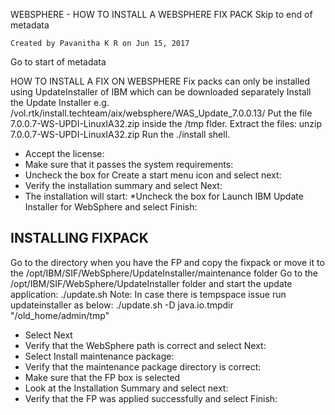  WEBSPHERE - HOW TO INSTALL A WEBSPHERE FIX PACK
Skip to end of metadata

    Created by Pavanitha K R on Jun 15, 2017

Go to start of metadata

HOW TO INSTALL A FIX ON WEBSPHERE
Fix packs can only be installed using UpdateInstaller of IBM which can be downloaded separately
Install the Update Installer
e.g. /vol.rtk/install.techteam/aix/websphere/WAS_Update_7.0.0.13/
Put the file 7.0.0.7-WS-UPDI-LinuxIA32.zip inside the /tmp flder.
Extract the files: unzip 7.0.0.7-WS-UPDI-LinuxIA32.zip
Run the ./install shell.

* Accept the license:
* Make sure that it passes the system requirements:
* Uncheck the box for Create a start menu icon and select next:
* Verify the installation summary and select Next:
* The installation will start:
*Uncheck the box for Launch IBM Update Installer for WebSphere and select Finish:




## INSTALLING FIXPACK


Go to the directory when you have the FP and copy the fixpack or move it to the /opt/IBM/SIF/WebSphere/UpdateInstaller/maintenance folder
Go to the /opt/IBM/SIF/WebSphere/UpdateInstaller folder and start the update application:
./update.sh
Note: In case there is tempspace issue run updateinstaller as below:
./update.sh -D java.io.tmpdir "/old_home/admin/tmp"

* Select Next
* Verify that the WebSphere path is correct and select Next:
* Select Install maintenance package:
* Verify that the maintenance package directory is correct:
* Make sure that the FP box is selected
* Look at the Installation Summary and select next:
* Verify that the FP was applied successfully and select Finish:








